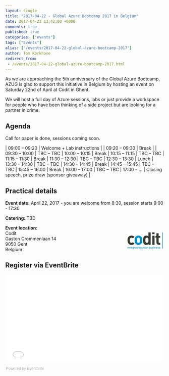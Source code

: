 ```yaml
---
layout: single
title: "2017-04-22 - Global Azure Bootcamp 2017 in Belgium"
date: 2017-04-22 13:42:00 +0000
comments: true
published: true
categories: ["events"]
tags: ["Events"]
alias: ["/events/2017-04-22-global-azure-bootcamp-2017"]
author: Tom Kerkhove
redirect_from:
 - /events/2017-04-22-global-azure-bootcamp-2017.html
---
```


As we are approaching the 5th anniversary of the Global Azure Bootcamp, AZUG is glad to support this initiative in Belgium by hosting an event on Saturday 22nd of April at Codit in Ghent.

We will host a full day of Azure sessions, labs or just provide a workspace for people who have been thinking of a side project but are looking for a partner in crime.

## Agenda
Call for paper is done, sessions coming soon.

| 09:00 – 09:20 | Welcome + Lab instructions |
| 09:20 – 09:30 | 	 Break |
| 09:30 – 10:00 | 	 TBC – TBC
| 10:00 – 10:15 | 	 Break
| 10:15 – 11:15 | 	 TBC – TBC
| 11:15 – 11:30 | 	 Break
| 11:30 – 12:30 | 	 TBC – TBC
| 12:30 – 13:30 | 	 Lunch
| 13:30 – 14:30 | 	 TBC – TBC
| 14:30 – 14:45 | 	 Break
| 14:45 – 15:45 | 	 TBC – TBC
| 15:45 – 16:00 | 	 Break
| 16:00 – 17:00 | 	 TBC – TBC
| 17:00 – ...	 | Closing speech, prize draw (sponsor giveaway) |

## Practical details

**Event date:** April 22, 2017 - you are welcome from 8:30, session starts 9:00 - 17:30

**Catering:** TBD

**Event location:**<br />
<img width="120" height="60" align="right" alt="" src="/assets/media/sponsors/logo-codit.jpg">Codit<br />
Gaston Crommenlaan 14<br />
9050 Gent<br />
Belgium

## Register via EventBrite
<div style="width:100%; text-align:left;"><iframe src="//eventbrite.com/tickets-external?eid=32087131474&ref=etckt" frameborder="0" height="275" width="100%" vspace="0" hspace="0" marginheight="5" marginwidth="5" scrolling="auto" allowtransparency="true"></iframe><div style="font-family:Helvetica, Arial; font-size:12px; padding:10px 0 5px; margin:2px; width:100%; text-align:left;" ><a class="powered-by-eb" style="color: #ADB0B6; text-decoration: none;" target="_blank" href="http://www.eventbrite.com/">Powered by Eventbrite</a></div></div>